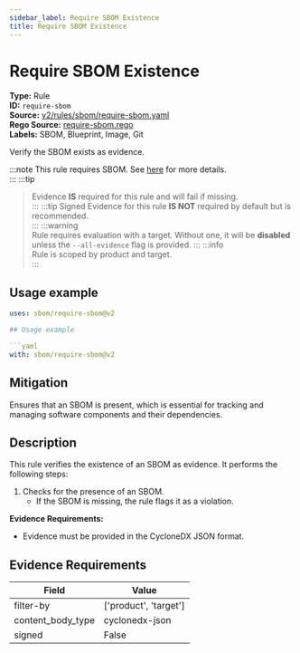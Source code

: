 ```yaml
---
sidebar_label: Require SBOM Existence
title: Require SBOM Existence
---  
```

# Require SBOM Existence  
**Type:** Rule  
**ID:** `require-sbom`  
**Source:** [v2/rules/sbom/require-sbom.yaml](https://github.com/scribe-public/sample-policies/blob/main/v2/rules/sbom/require-sbom.yaml)  
**Rego Source:** [require-sbom.rego](https://github.com/scribe-public/sample-policies/blob/main/v2/rules/sbom/require-sbom.rego)  
**Labels:** SBOM, Blueprint, Image, Git  

Verify the SBOM exists as evidence.

:::note 
This rule requires SBOM. See [here](https://deploy-preview-299--scribe-security.netlify.app/docs/valint/sbom) for more details.  
::: 
:::tip 
> Evidence **IS** required for this rule and will fail if missing.  
::: 
:::tip 
Signed Evidence for this rule **IS NOT** required by default but is recommended.  
::: 
:::warning  
Rule requires evaluation with a target. Without one, it will be **disabled** unless the `--all-evidence` flag is provided.
::: 
:::info  
Rule is scoped by product and target.  
:::  

## Usage example

```yaml
uses: sbom/require-sbom@v2

## Usage example

```yaml
with: sbom/require-sbom@v2
```

## Mitigation  
Ensures that an SBOM is present, which is essential for tracking and managing software components and their dependencies.



## Description  
This rule verifies the existence of an SBOM as evidence.
It performs the following steps:

1. Checks for the presence of an SBOM.
   - If the SBOM is missing, the rule flags it as a violation.

**Evidence Requirements:**
- Evidence must be provided in the CycloneDX JSON format.


## Evidence Requirements  
| Field | Value |
|-------|-------|
| filter-by | ['product', 'target'] |
| content_body_type | cyclonedx-json |
| signed | False |

